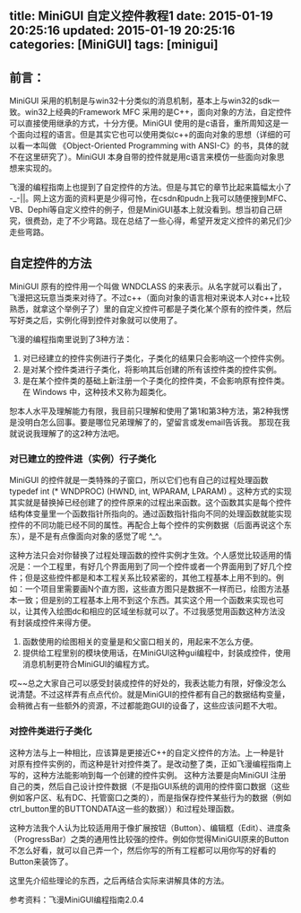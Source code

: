 title: MiniGUI 自定义控件教程1
date: 2015-01-19 20:25:16
updated: 2015-01-19 20:25:16
categories: [MiniGUI]
tags: [minigui]
---

## 前言：

MiniGUI 采用的机制是与win32十分类似的消息机制，基本上与win32的sdk一致。win32上经典的Framework MFC 采用的是C++，面向对象的方法，自定控件可以直接使用继承的方式，十分方便。MiniGUI 使用的是c语音，重所周知这是一个面向过程的语言。但是其实它也可以使用类似c++的面向对象的思想（详细的可以看一本叫做 《Object-Oriented Programming with ANSI-C》的书，具体的就不在这里研究了）。MiniGUI 本身自带的控件就是用c语言来模仿一些面向对象思想来实现的。

 飞漫的编程指南上也提到了自定控件的方法。但是与其它的章节比起来篇幅太小了 -_-||。网上这方面的资料更是少得可怜，在csdn和pudn上我可以随便搜到MFC、VB、Dephi等自定义控件的例子，但是MiniGUI基本上就没看到。想当初自己研究，很费劲，走了不少弯路。现在总结了一些心得，希望开发定义控件的弟兄们少走些弯路。

## 自定控件的方法

MiniGUI 原有的控件用一个叫做 WNDCLASS 的来表示。从名字就可以看出了，飞漫把这玩意当类来对待了。不过c++（面向对象的语言相对来说本人对c++比较熟悉，就拿这个举例子了）里的自定义控件可都是子类化某个原有的控件类，然后写好类之后，实例化得到控件对象就可以使用了。

飞漫的编程指南里说到了3种方法：

1. 对已经建立的控件实例进行子类化，子类化的结果只会影响这一个控件实例。
2. 是对某个控件类进行子类化，将影响其后创建的所有该控件类的控件实例。 
3. 是在某个控件类的基础上新注册一个子类化的控件类，不会影响原有控件类。在 Windows 中，这种技术又称为超类化。

恕本人水平及理解能力有限，我目前只理解和使用了第1和第3种方法，第2种我愣是没明白怎么回事。要是哪位兄弟理解了的，望留言或发email告诉我。 那现在我就说说我理解了的这2种方法吧。

### 对已建立的控件进（实例）行子类化

MiniGUI 的控件就是一类特殊的子窗口，所以它们也有自己的过程处理函数 typedef int (* WNDPROC) (HWND, int, WPARAM, LPARAM) 。这种方式的实现其实就是替换掉已经创建了的控件原来的过程出来函数。这个函数其实是每个控件结构体变量里一个函数指针所指向的。通过函数指针指向不同的处理函数就能实现控件的不同功能已经不同的属性。再配合上每个控件的实例数据（后面再说这个东东），是不是有点像面向对象的感觉了呢 ^_^。

这种方法只会对你替换了过程处理函数的控件实例才生效。个人感觉比较适用的情况是：一个工程里，有好几个界面用到了同一个控件或者一个界面用到了好几个控件；但是这些控件都是和本工程关系比较紧密的，其他工程基本上用不到的。例如：一个项目里需要画N个直方图，这些直方图只是数据不一样而已，绘图方法基本一致；但是别的工程基本上用不到这个东西。其实这个用一个函数来实现也可以，让其传入绘图dc和相应的区域坐标就可以了。不过我感觉用函数这种方法没有封装成控件来得方便。

1. 函数使用的绘图相关的变量是和父窗口相关的，用起来不怎么方便。
2. 提供给工程里别的模块使用话，在MiniGUI这种gui编程中，封装成控件，使用消息机制更符合MiniGUI的编程方式。

哎~~总之大家自己可以感受封装成控件的好处的，我表达能力有限，好像没怎么说清楚。不过这样弄有点点代价。就是MiniGUI的控件都有自己的数据结构变量，会稍微占有一些额外的资源，不过都能跑GUI的设备了，这些应该问题不大啦。

### 对控件类进行子类化 
这种方法与上一种相比，应该算是更接近C++的自定义控件的方法。上一种是针对原有控件实例的，而这种是针对控件类了。是改动整了类，正如飞漫编程指南上写的，这种方法能影响到每一个创建的控件实例。 这种方法要是向MiniGUI 注册自己的类，然后自己设计控件数据（不是指GUI系统的调用的控件窗口数据（这些例如客户区、私有DC、托管窗口之类的），而是指保存控件某些行为的数据（例如ctrl_button里的BUTTONDATA这一些的数据））和过程处理函数。

这种方法我个人认为比较适用用于像扩展按钮（Button）、编辑框（Edit）、进度条（ProgressBar）之类的通用性比较强的控件。例如你觉得MiniGUI原来的Button不怎么好看，就可以自己弄一个，然后你写的所有工程都可以用你写的好看的Button来装饰了。

这里先介绍些理论的东西，之后再结合实际来讲解具体的方法。

参考资料：飞漫MiniGUI编程指南2.0.4

